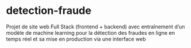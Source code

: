 # detection-fraude
Projet de site web Full Stack (frontend + backend) avec entraînement d’un modèle de machine learning pour la détection des fraudes en ligne en temps réel et sa mise en production via une interface web
